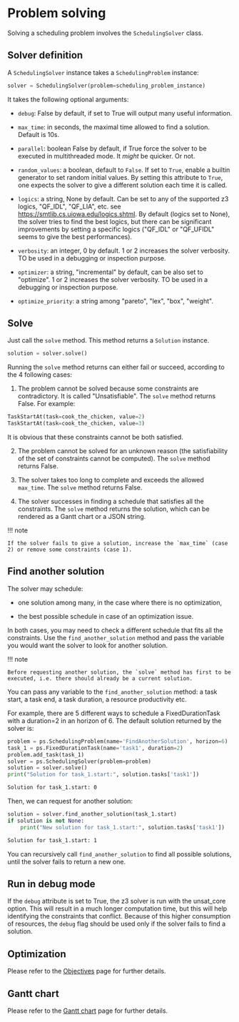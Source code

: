 # Problem solving

Solving a scheduling problem involves the `SchedulingSolver` class.

## Solver definition

A `SchedulingSolver` instance takes a `SchedulingProblem` instance:

``` py
solver = SchedulingSolver(problem=scheduling_problem_instance)
```

It takes the following optional arguments:

* `debug`: False by default, if set to True will output many useful information.

* `max_time`: in seconds, the maximal time allowed to find a solution. Default is 10s.

* `parallel`: boolean False by default, if True force the solver to be executed in multithreaded mode. It *might* be quicker. Or not.

* `random_values`: a boolean, default to `False`. If set to `True`, enable a builtin generator to set random initial values. By setting this attribute to `True`, one expects the solver to give a different solution each time it is called.

* `logics`: a string, None by default. Can be set to any of the supported z3 logics, "QF_IDL", "QF_LIA", etc. see https://smtlib.cs.uiowa.edu/logics.shtml. By default (logics set to None), the solver tries to find the best logics, but there can be significant improvements by setting a specific logics ("QF_IDL" or "QF_UFIDL" seems to give the best performances).

* `verbosity`: an integer, 0 by default. 1 or 2 increases the solver verbosity. TO be used in a debugging or inspection purpose.

* `optimizer`: a string, "incremental" by default, can be also set to "optimize". 1 or 2 increases the solver verbosity. TO be used in a debugging or inspection purpose.

* `optimize_priority`: a string among "pareto", "lex", "box", "weight".

## Solve

Just call the `solve` method. This method returns a `Solution` instance.

``` py
solution = solver.solve()
```

Running the `solve` method returns can either fail or succeed, according to the 4 following cases:

1. The problem cannot be solved because some constraints are contradictory. It is called "Unsatisfiable". The `solve` method returns False. For example:

``` py
TaskStartAt(task=cook_the_chicken, value=2)
TaskStartAt(task=cook_the_chicken, value=3)
```

It is obvious that these constraints cannot be both satisfied.

2. The problem cannot be solved for an unknown reason (the satisfiability of the set of constraints cannot be computed). The `solve` method returns False.

3. The solver takes too long to complete and exceeds the allowed `max_time`. The `solve` method returns False.

4. The solver successes in finding a schedule that satisfies all the constraints. The `solve` method returns the solution, which can be rendered as a Gantt chart or a JSON string.

!!! note

    If the solver fails to give a solution, increase the `max_time` (case 2) or remove some constraints (case 1).

## Find another solution

The solver may schedule:

* one solution among many, in the case where there is no optimization,

* the best possible schedule in case of an optimization issue.

In both cases, you may need to check a different schedule that fits all the constraints. Use the `find_another_solution` method and pass the variable you would want the solver to look for another solution.

!!! note

    Before requesting another solution, the `solve` method has first to be executed, i.e. there should already be a current solution.

You can pass any variable to the `find_another_solution` method: a task start, a task end, a task duration, a resource productivity etc.

For example, there are 5 different ways to schedule a FixedDurationTask with a duration=2 in an horizon of 6. The default solution returned by the solver is:

``` py
problem = ps.SchedulingProblem(name='FindAnotherSolution', horizon=6)
task_1 = ps.FixedDurationTask(name='task1', duration=2)
problem.add_task(task_1)
solver = ps.SchedulingSolver(problem=problem)
solution = solver.solve()
print("Solution for task_1.start:", solution.tasks['task1'])
```

``` bash
Solution for task_1.start: 0
```

Then, we can request for another solution:

``` py
solution = solver.find_another_solution(task_1.start)
if solution is not None:
    print("New solution for task_1.start:", solution.tasks['task1'])
```

``` bash
Solution for task_1.start: 1
```

You can recursively call `find_another_solution` to find all possible solutions, until the solver fails to return a new one.

## Run in debug mode

If the `debug` attribute is set to True, the z3 solver is run with the unsat_core option. This will result in a much longer computation time, but this will help identifying the constraints that conflict. Because of this higher consumption of resources, the `debug` flag should be used only if the solver fails to find a solution.

## Optimization

Please refer to the [Objectives](objectives.md) page for further details.

## Gantt chart

Please refer to the [Gantt chart](gantt_chart.md) page for further details.
